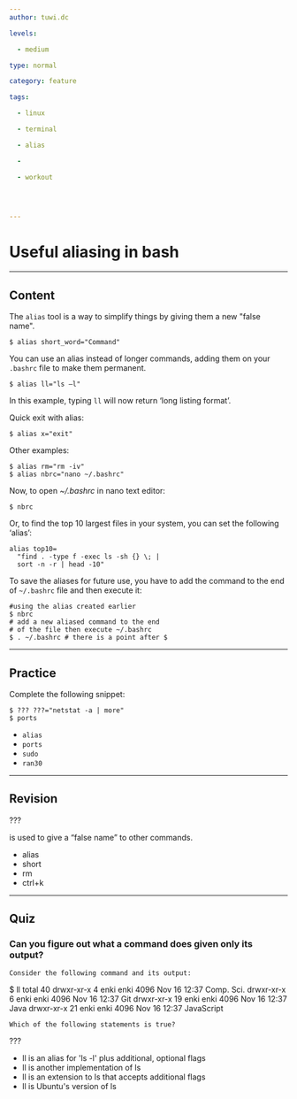 ```yaml
---
author: tuwi.dc

levels:

  - medium

type: normal

category: feature

tags:

  - linux

  - terminal

  - alias

  - 

  - workout




---
```


# Useful aliasing in bash

---
## Content

The `alias` tool is a way to simplify things by giving them a new "false name".

```
$ alias short_word="Command"
```

You can use an alias instead of longer commands, adding them on your `.bashrc` file to make them permanent.


```
$ alias ll="ls –l"
```

In this example, typing ``ll`` will now return ‘long listing format’.

Quick exit with alias:
```
$ alias x="exit"
```
Other examples:
```
$ alias rm="rm -iv"
$ alias nbrc="nano ~/.bashrc"
```


Now, to open *~/.bashrc* in nano text editor:
```
$ nbrc
```
Or, to find the top 10 largest files in your system, you can set the following ‘alias’:

```
alias top10=
  "find . -type f -exec ls -sh {} \; |
  sort -n -r | head -10"
```

To save the aliases for future use, you have to add the command to the end of `~/.bashrc` file and then execute it:
```
#using the alias created earlier
$ nbrc
# add a new aliased command to the end
# of the file then execute ~/.bashrc
$ . ~/.bashrc # there is a point after $
```

---
## Practice

Complete the following snippet:
```
$ ??? ???="netstat -a | more"
$ ports
```

* `alias`
* `ports`
* `sudo`
* `ran30`

---
## Revision

???

is used to give a “false name” to other commands.

* alias
* short
* rm
* ctrl+k

---
## Quiz
### Can you figure out what a command does given only its output?
```
Consider the following command and its output:
```
$ ll
total 40
drwxr-xr-x  4 enki enki 4096 Nov 16 12:37 Comp. Sci.
drwxr-xr-x  6 enki enki 4096 Nov 16 12:37 Git
drwxr-xr-x 19 enki enki 4096 Nov 16 12:37 Java
drwxr-xr-x 21 enki enki 4096 Nov 16 12:37 JavaScript
```
Which of the following statements is true?
```

 ???

* ll is an alias for 'ls -l' plus additional, optional flags
* ll is another implementation of ls
* ll is an extension to ls that accepts additional flags
* ll is Ubuntu's version of ls

